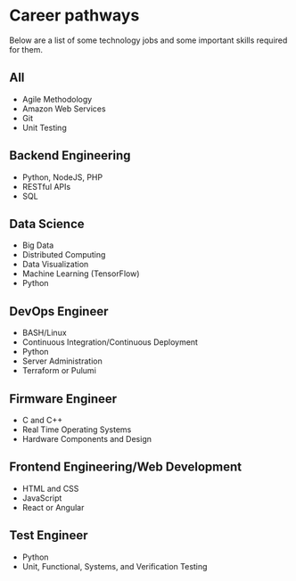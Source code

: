 # Career pathways

Below are a list of some technology jobs and some important skills required for them.

## All
- Agile Methodology
- Amazon Web Services
- Git
- Unit Testing

## Backend Engineering
- Python, NodeJS, PHP
- RESTful APIs
- SQL

## Data Science
- Big Data
- Distributed Computing
- Data Visualization
- Machine Learning (TensorFlow)
- Python

## DevOps Engineer
- BASH/Linux
- Continuous Integration/Continuous Deployment
- Python
- Server Administration
- Terraform or Pulumi

## Firmware Engineer
- C and C++
- Real Time Operating Systems
- Hardware Components and Design

## Frontend Engineering/Web Development
- HTML and CSS
- JavaScript
- React or Angular

## Test Engineer
- Python
- Unit, Functional, Systems, and Verification Testing